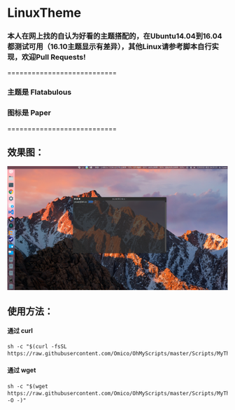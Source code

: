 # LinuxTheme

### 本人在网上找的自认为好看的主题搭配的，在Ubuntu14.04到16.04都测试可用（16.10主题显示有差异），其他Linux请参考脚本自行实现，欢迎Pull Requests!

===========================
### 主题是 Flatabulous
### 图标是 Paper
===========================

## 效果图：
![](screenshot.png)

## 使用方法：

#### 通过 curl

```shell
sh -c "$(curl -fsSL https://raw.githubusercontent.com/Omico/OhMyScripts/master/Scripts/MyThemes/MyThemes.sh)"
```

#### 通过 wget

```shell
sh -c "$(wget https://raw.githubusercontent.com/Omico/OhMyScripts/master/Scripts/MyThemes/MyThemes.sh -O -)"
```

